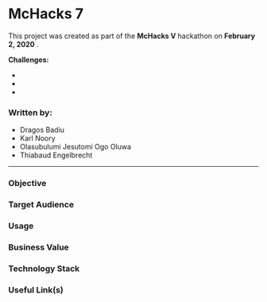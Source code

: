 # McHacks 7

This project was created as part of the **McHacks V** hackathon on **February 2, 2020** .

**Challenges:**

- 
-
-

### Written by:

- Dragos Badiu
- Karl Noory
- Olasubulumi Jesutomi Ogo Oluwa
- Thiabaud Engelbrecht

---

### Objective


### Target Audience 


### Usage


### Business Value


### Technology Stack


### Useful Link(s)
